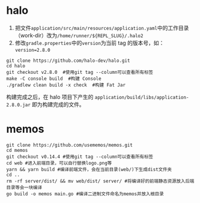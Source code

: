 # halo

1. 把文件`application/src/main/resources/application.yaml`中的工作目录（work-dir）改为`/home/runner/${REPL_SLUG}/.halo2`
2. 修改`gradle.properties`中的`version`为当前 tag 的版本号，如：`version=2.8.0`

```
git clone https://github.com/halo-dev/halo.git
cd halo
git checkout v2.8.0  #使用git tag --column可以查看所有标签
make -C console build  #构建 Console
./gradlew clean build -x check  #构建 Fat Jar
```
构建完成之后，在 halo 项目下产生的 `application/build/libs/application-2.8.0.jar` 即为构建完成的文件。

# memos

```
git clone https://github.com/usememos/memos.git 
cd memos
git checkout v0.14.4 #使用git tag --column可以查看所有标签
cd web #进入前端目录，可以自行替换logo.png等
yarn && yarn build #编译前端文件，会在当前目录(web/)下生成dist文件夹
cd ..
rm -rf server/dist/ && mv web/dist/ server/ #将编译好的前端静态资源放入后端目录等会一块编译
go build -o memos main.go #编译二进制文件命名为memos并放入根目录
```
